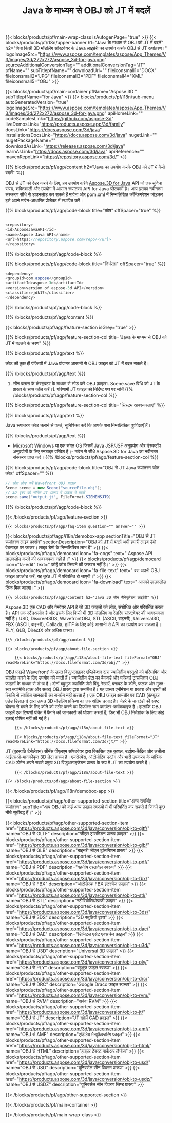 ﻿---
title: Java के माध्यम से OBJ को JT में बदलें
weight: 530
url: /hi/java/conversion/obj-to-jt/ 
description: OBJ प्रारूप से JT फ़ाइल के लिए नमूना Java रूपांतरण कोड। किसी भी वेब या डेस्कटॉप Java आधारित एप्लिकेशन में OBJ को JT में बदलने के लिए इस उदाहरण कोड का उपयोग करें।
---
{{< blocks/products/pf/main-wrap-class isAutogenPage="true" >}}
{{< blocks/products/pf/i18n/upper-banner h1="Java के माध्यम से OBJ को JT में बदलें" h2="बिना किसी 3D मॉडलिंग सॉफ़्टवेयर के Java लाइब्रेरी का उपयोग करके OBJ से JT रूपांतरण।" logoImageSrc="https://www.aspose.com/templates/aspose/App_Themes/V3/images/3d/272x272/aspose_3d-for-java.png" sourceAdditionalConversionTag="" additionalConversionTag="JT" pfName="" subTitlepfName="" downloadUrl="" fileiconsmall1="DOCX" fileiconsmall2="JPG" fileiconsmall3="PDF" fileiconsmall4="XML" fileiconsmall5="OBJ" >}}

{{< blocks/products/pf/main-container pfName="Aspose.3D " subTitlepfName="for Java" >}}
{{< blocks/products/pf/i18n/sub-menu autoGeneratedVersion="true" logoImageSrc="https://www.aspose.com/templates/aspose/App_Themes/V3/images/3d/272x272/aspose_3d-for-java.png" apiHomeLink="" codeSamplesLink="https://github.com/aspose-3d" liveDemosLink="https://products.aspose.app/3d/family" docsLink="https://docs.aspose.com/3d/java" installationsDocsLink="https://docs.aspose.com/3d/java" nugetLink="" nugetPackageName="" downloadAsLink="https://releases.aspose.com/3d/java" learnAsLink="https://docs.aspose.com/3d/java" apiReference="" mavenRepoLink="https://repository.aspose.com/3d/" >}}

{{% blocks/products/pf/agp/content h2="Java का उपयोग करके OBJ को JT में कैसे बदलें" %}}

 OBJ से JT को रेंडर करने के लिए, हम उपयोग करेंगे
 [Aspose.3D for Java](https://products.aspose.com/3d/java) 
 API जो एक सुविधा संपन्न, शक्तिशाली और उपयोग में आसान रूपांतरण API for Java प्लेटफॉर्म है। आप इसका नवीनतम संस्करण सीधे से डाउनलोड कर सकते हैं
 [मावेना](https://repository.aspose.com/3d/) 
 और pom.xml में निम्नलिखित कॉन्फ़िगरेशन जोड़कर इसे अपने मावेन-आधारित प्रोजेक्ट में स्थापित करें।

{{% blocks/products/pf/agp/code-block title="कोष" offSpacer="true" %}}

```cs

<repository>
<id>AsposeJavaAPI</id>
<name>Aspose Java API</name>
<url>https://repository.aspose.com/repo/</url>
</repository>


```

{{% /blocks/products/pf/agp/code-block %}}

{{% blocks/products/pf/agp/code-block title="निर्भरता" offSpacer="true" %}}

```cs
<dependency>
<groupId>com.aspose</groupId>
<artifactId>aspose-3d</artifactId>
<version>version of aspose-3d API</version>
<classifier>jdk17</classifier>
</dependency>


```

{{% /blocks/products/pf/agp/code-block %}}

{{% /blocks/products/pf/agp/content %}}

{{< blocks/products/pf/agp/feature-section isGrey="true" >}}

{{% blocks/products/pf/agp/feature-section-col title="Java के माध्यम से OBJ को JT में बदलने के चरण" %}}

{{% blocks/products/pf/agp/text %}}

 कोड की कुछ ही पंक्तियों में Java प्रोग्रामर आसानी से OBJ फ़ाइल को JT में बदल सकते हैं।

{{% /blocks/products/pf/agp/text %}}

1. सीन क्लास के कंस्ट्रक्टर के माध्यम से लोड करें OBJ फ़ाइल1. Scene.save विधि को JT के प्रारूप के साथ कॉल करें।1. परिणामी JT फ़ाइल को निर्दिष्ट पथ पर जांचें
{{% /blocks/products/pf/agp/feature-section-col %}}

{{% blocks/products/pf/agp/feature-section-col title="सिस्टम आवश्यकताएं" %}}

{{% blocks/products/pf/agp/text %}}

 Java रूपांतरण कोड चलाने से पहले, सुनिश्चित करें कि आपके पास निम्नलिखित पूर्वापेक्षाएँ हैं।

{{% /blocks/products/pf/agp/text %}}

- Microsoft Windows या एक संगत OS जिसमें Java JSP/JSF अनुप्रयोग और डेस्कटॉप अनुप्रयोगों के लिए रनटाइम परिवेश है।- मावेन से सीधे Aspose.3D for Java का नवीनतम संस्करण प्राप्त करें।
{{% /blocks/products/pf/agp/feature-section-col %}}

{{% blocks/products/pf/agp/code-block title="OBJ से JT Java रूपांतरण स्रोत कोड" offSpacer="" %}}

```cs
// स्रोत लोड करें Wavefront OBJ फ़ाइल
Scene scene = new Scene("sourceFile.obj");
// 3D दृश्य को सीमेंस JT प्रारूप में फ़ाइल में बदलें
scene.save("output.jt", FileFormat.SIEMENSJT9)

```

{{% /blocks/products/pf/agp/code-block %}}

{{< /blocks/products/pf/agp/feature-section >}}

    {{< blocks/products/pf/agp/faq-item question="" answer="" >}}
 

<!-- aboutfile Starts -->

{{< blocks/products/pf/agp/i18n/demobox-app sectionTitle="OBJ से JT रूपांतरण लाइव प्रदर्शन" sectionDescription="[OBJ को JT में बदलें](https://products.aspose.app/3d/conversion/obj-to-jt) अभी हमारी लाइव डेमो वेबसाइट पर जाकर। लाइव डेमो के निम्नलिखित लाभ हैं" >}}
        {{< blocks/products/pf/agp/democard icon="fa-cogs" text=" Aspose API डाउनलोड करने की आवश्यकता नहीं है।" >}}
        {{< blocks/products/pf/agp/democard icon="fa-edit" text=" कोई कोड लिखने की जरूरत नहीं है।" >}}
        {{< blocks/products/pf/agp/democard icon="fa-file-text" text=" बस अपनी OBJ फ़ाइल अपलोड करें, यह तुरंत JT में परिवर्तित हो जाएगी।" >}}
        {{< blocks/products/pf/agp/democard icon="fa-download" text=" आपको डाउनलोड लिंक मिल जाएगा।" >}}

    {{% blocks/products/pf/agp/content h2="Java 3D सीन मैनिपुलेशन लाइब्रेरी" %}}

 Aspose.3D एक CAD और गेमवेयर API है जो 3D फाइलों को लोड, संशोधित और परिवर्तित करता है। API एक स्टैंडअलोन है और इसके लिए किसी भी 3D मॉडलिंग या रेंडरिंग सॉफ़्टवेयर की आवश्यकता नहीं है। USD, Discreet3DS, WavefrontOBJ, STL (ASCII, बाइनरी), Universal3D, FBX (ASCII, बाइनरी), Collada, glTF के लिए कोई आसानी से API का उपयोग कर सकता है। PLY, GLB, DirectX और अधिक प्रारूप। 



    {{% /blocks/products/pf/agp/content %}}

    {{< blocks/products/pf/agp/about-file-section >}}

        {{< blocks/products/pf/agp/i18n/about-file-text fileFormat="OBJ" readMoreLink="https://docs.fileformat.com/3d/obj/" >}}

OBJ फ़ाइलें Wavefront&rsquo; के उन्नत विज़ुअलाइज़र एप्लिकेशन द्वारा ज्यामितीय वस्तुओं को परिभाषित और संग्रहीत करने के लिए उपयोग की जाती हैं। ज्यामितीय डेटा का बैकवर्ड और फॉरवर्ड ट्रांसमिशन OBJ फाइलों के माध्यम से संभव है। दोनों बहुभुज ज्यामिति जैसे बिंदु, रेखाएँ, बनावट के कोने, फलक और मुक्त-रूप ज्यामिति (वक्र और सतह) OBJ प्रारूप द्वारा समर्थित हैं। यह प्रारूप एनीमेशन या प्रकाश और दृश्यों की स्थिति से संबंधित जानकारी का समर्थन नहीं करता है। एक OBJ फ़ाइल आमतौर पर CAD (कंप्यूटर एडेड डिज़ाइन) द्वारा उत्पन्न 3D मॉडलिंग प्रक्रिया का एक अंतिम उत्पाद है। चेहरे के मानदंडों की स्पष्ट घोषणा से बचने के लिए कोने को स्टोर करने का डिफ़ॉल्ट क्रम काउंटर-क्लॉकवाइज है। हालांकि OBJ फाइलें एक टिप्पणी पंक्ति में पैमाने की जानकारी की घोषणा करती हैं, फिर भी OBJ निर्देशांक के लिए कोई इकाई घोषित नहीं की गई है।

        {{< /blocks/products/pf/agp/i18n/about-file-text >}}

        {{< blocks/products/pf/agp/i18n/about-file-text fileFormat="JT" readMoreLink="https://docs.fileformat.com/3d/jt/" >}}

JT (बृहस्पति टेसेलेशन) सीमेंस पीएलएम सॉफ्टवेयर द्वारा विकसित एक कुशल, उद्योग-केंद्रित और लचीला आईएसओ-मानकीकृत 3D डेटा प्रारूप है। एयरोस्पेस, ऑटोमोटिव उद्योग और भारी उपकरण के यांत्रिक CAD डोमेन अपने सबसे प्रमुख 3D विज़ुअलाइज़ेशन प्रारूप के रूप में JT का उपयोग करते हैं।


        {{< /blocks/products/pf/agp/i18n/about-file-text >}}

    {{< /blocks/products/pf/agp/about-file-section >}}

{{< /blocks/products/pf/agp/i18n/demobox-app >}}

<!-- aboutfile Ends -->

{{< blocks/products/pf/agp/other-supported-section title="अन्य समर्थित रूपांतरण" subTitle="आप OBJ को कई अन्य फ़ाइल स्वरूपों में भी परिवर्तित कर सकते हैं जिनमें कुछ नीचे सूचीबद्ध हैं।" >}}

{{< blocks/products/pf/agp/other-supported-section-item href="https://products.aspose.com/3d/java/conversion/obj-to-gltf/" name="OBJ से GLTF" description="जीएल ट्रांसमिशन प्रारूप फ़ाइल" >}}
{{< blocks/products/pf/agp/other-supported-section-item href="https://products.aspose.com/3d/java/conversion/obj-to-glb/" name="OBJ से GLB" description="बाइनरी जीएल ट्रांसमिशन प्रारूप" >}}
{{< blocks/products/pf/agp/other-supported-section-item href="https://products.aspose.com/3d/java/conversion/obj-to-pdf/" name="OBJ से PDF" description="वहनीय दस्तावेज़ स्वरूप" >}}
{{< blocks/products/pf/agp/other-supported-section-item href="https://products.aspose.com/3d/java/conversion/obj-to-fbx/" name="OBJ से FBX" description="ऑटोडेस्क FBX इंटरचेंज फ़ाइल" >}}
{{< blocks/products/pf/agp/other-supported-section-item href="https://products.aspose.com/3d/java/conversion/obj-to-stl/" name="OBJ से STL" description="स्टीरियोलिथोग्राफी फ़ाइल" >}}
{{< blocks/products/pf/agp/other-supported-section-item href="https://products.aspose.com/3d/java/conversion/obj-to-3ds/" name="OBJ से 3DS" description="3D स्टूडियो दृश्य" >}}
{{< blocks/products/pf/agp/other-supported-section-item href="https://products.aspose.com/3d/java/conversion/obj-to-dae/" name="OBJ से DAE" description="डिजिटल एसेट एक्सचेंज फ़ाइल" >}}
{{< blocks/products/pf/agp/other-supported-section-item href="https://products.aspose.com/3d/java/conversion/obj-to-u3d/" name="OBJ से U3D" description="Universal 3D फ़ाइल" >}}
{{< blocks/products/pf/agp/other-supported-section-item href="https://products.aspose.com/3d/java/conversion/obj-to-ply/" name="OBJ से PLY" description="बहुभुज फ़ाइल स्वरूप" >}}
{{< blocks/products/pf/agp/other-supported-section-item href="https://products.aspose.com/3d/java/conversion/obj-to-drc/" name="OBJ से DRC" description="Google Draco फ़ाइल स्वरूप" >}}
{{< blocks/products/pf/agp/other-supported-section-item href="https://products.aspose.com/3d/java/conversion/obj-to-rvm/" name="OBJ से RVM" description="अवेवा RVM" >}}
{{< blocks/products/pf/agp/other-supported-section-item href="https://products.aspose.com/3d/java/conversion/obj-to-jt/" name="OBJ से JT" description="JT खोलें CAD फ़ाइल" >}}
{{< blocks/products/pf/agp/other-supported-section-item href="https://products.aspose.com/3d/java/conversion/obj-to-amf/" name="OBJ से AMF" description="एडिटिव मैन्युफैक्चरिंग फाइल" >}}
{{< blocks/products/pf/agp/other-supported-section-item href="https://products.aspose.com/3d/java/conversion/obj-to-html/" name="OBJ से HTML" description="हाइपर टेक्स्ट मार्कअप लैंग्वेज" >}}
{{< blocks/products/pf/agp/other-supported-section-item href="https://products.aspose.com/3d/java/conversion/obj-to-usd/" name="OBJ से USD" description="यूनिवर्सल सीन विवरण प्रारूप" >}}
{{< blocks/products/pf/agp/other-supported-section-item href="https://products.aspose.com/3d/java/conversion/obj-to-usdz/" name="OBJ से USDZ" description="यूनिवर्सल सीन विवरण ज़िप्ड प्रारूप" >}}

{{< /blocks/products/pf/agp/other-supported-section >}}

{{< /blocks/products/pf/main-container >}}
    
{{< /blocks/products/pf/main-wrap-class >}}